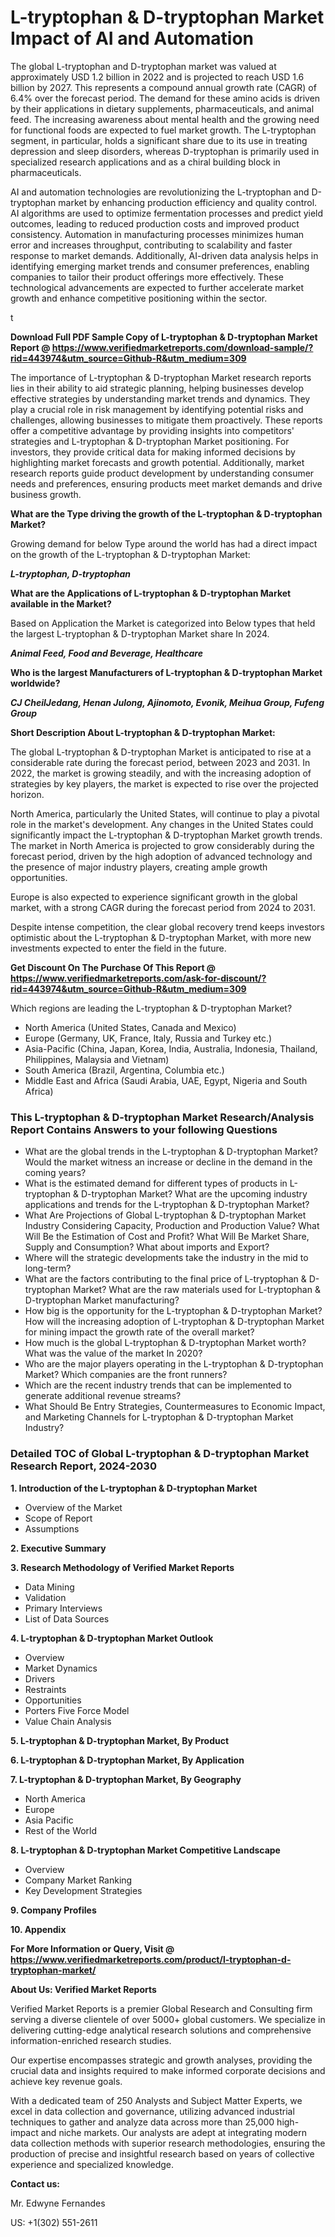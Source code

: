 <meta name="title" content="Global L-tryptophan & D-tryptophan Market Impact of AI and Automation"><meta name="description" content="The global L-tryptophan and D-tryptophan market was valued at approximately USD 1.2 billion in 2022 and is projected to reach USD 1.6 billion by 2027. This represents "><meta name="title" content="L-tryptophan & D-tryptophan Market Size, Share, Scope, Trends, Growth, Opportunities, Analysis, Forecast"><h1>L-tryptophan & D-tryptophan Market Impact of AI and Automation</h1><p>The global L-tryptophan and D-tryptophan market was valued at approximately USD 1.2 billion in 2022 and is projected to reach USD 1.6 billion by 2027. This represents a compound annual growth rate (CAGR) of 6.4% over the forecast period. The demand for these amino acids is driven by their applications in dietary supplements, pharmaceuticals, and animal feed. The increasing awareness about mental health and the growing need for functional foods are expected to fuel market growth. The L-tryptophan segment, in particular, holds a significant share due to its use in treating depression and sleep disorders, whereas D-tryptophan is primarily used in specialized research applications and as a chiral building block in pharmaceuticals.</p><p>AI and automation technologies are revolutionizing the L-tryptophan and D-tryptophan market by enhancing production efficiency and quality control. AI algorithms are used to optimize fermentation processes and predict yield outcomes, leading to reduced production costs and improved product consistency. Automation in manufacturing processes minimizes human error and increases throughput, contributing to scalability and faster response to market demands. Additionally, AI-driven data analysis helps in identifying emerging market trends and consumer preferences, enabling companies to tailor their product offerings more effectively. These technological advancements are expected to further accelerate market growth and enhance competitive positioning within the sector.</p>t</p><p id="" class=""><strong>Download Full PDF Sample Copy of L-tryptophan & D-tryptophan Market Report @ <a href="https://www.verifiedmarketreports.com/download-sample/?rid=443974&utm_source=Github-R&utm_medium=309" target="_blank">https://www.verifiedmarketreports.com/download-sample/?rid=443974&utm_source=Github-R&utm_medium=309</a></strong></p><p>The importance of&nbsp;L-tryptophan & D-tryptophan Market research reports lies in their ability to aid strategic planning, helping businesses develop effective strategies by understanding market trends and dynamics. They play a crucial role in risk management by identifying potential risks and challenges, allowing businesses to mitigate them proactively. These reports offer a competitive advantage by providing insights into competitors' strategies and L-tryptophan & D-tryptophan Market positioning. For investors, they provide critical data for making informed decisions by highlighting market forecasts and growth potential. Additionally, market research reports guide product development by understanding consumer needs and preferences, ensuring products meet market demands and drive business growth.</p><p><strong>What are the&nbsp;Type driving the growth of the L-tryptophan & D-tryptophan Market?</strong></p><p id="" class="">Growing demand for below Type around the world has had a direct impact on the growth of the L-tryptophan & D-tryptophan Market:</p><em><strong>L-tryptophan, D-tryptophan</strong></em></p><strong>What are the&nbsp;Applications&nbsp;of L-tryptophan & D-tryptophan Market available in the Market?</strong></p><p id="" class="">Based on Application the Market is categorized into Below types that held the largest L-tryptophan & D-tryptophan Market share In 2024.</p><em><strong>Animal Feed, Food and Beverage, Healthcare</strong></em></p><strong>Who is the largest Manufacturers of L-tryptophan & D-tryptophan Market worldwide?</strong></p><p><em><strong>CJ CheilJedang, Henan Julong, Ajinomoto, Evonik, Meihua Group, Fufeng Group</strong></em></p><p id="" class=""><strong>Short Description About L-tryptophan & D-tryptophan Market:</strong></p><p>The global L-tryptophan & D-tryptophan Market is anticipated to rise at a considerable rate during the forecast period, between 2023 and 2031. In 2022, the market is growing steadily, and with the increasing adoption of strategies by key players, the market is expected to rise over the projected horizon.</p><p>North America, particularly the United States, will continue to play a pivotal role in the market's development. Any changes in the United States could significantly impact the L-tryptophan & D-tryptophan Market growth trends. The market in North America is projected to grow considerably during the forecast period, driven by the high adoption of advanced technology and the presence of major industry players, creating ample growth opportunities.</p><p>Europe is also expected to experience significant growth in the global market, with a strong CAGR during the forecast period from 2024 to 2031.</p><p>Despite intense competition, the clear global recovery trend keeps investors optimistic about the L-tryptophan & D-tryptophan Market, with more new investments expected to enter the field in the future.</p><p id="" class=""><strong>Get Discount On The Purchase Of This Report @ <a href="https://www.verifiedmarketreports.com/ask-for-discount/?rid=443974&utm_source=Github-R&utm_medium=309" target="_blank">https://www.verifiedmarketreports.com/ask-for-discount/?rid=443974&utm_source=Github-R&utm_medium=309</a></strong></p>Which regions are leading the L-tryptophan & D-tryptophan Market?</p><ul><li>North America (United States, Canada and Mexico)</li><li>Europe (Germany, UK, France, Italy, Russia and Turkey etc.)</li><li>Asia-Pacific (China, Japan, Korea, India, Australia, Indonesia, Thailand, Philippines, Malaysia and Vietnam)</li><li>South America (Brazil, Argentina, Columbia etc.)</li><li>Middle East and Africa (Saudi Arabia, UAE, Egypt, Nigeria and South Africa)</li></ul><h3 id="" class="">This L-tryptophan & D-tryptophan Market Research/Analysis Report Contains Answers to your following Questions</h3><ul><li>What are the global trends in the L-tryptophan & D-tryptophan Market? Would the market witness an increase or decline in the demand in the coming years?</li><li>What is the estimated demand for different types of products in L-tryptophan & D-tryptophan Market? What are the upcoming industry applications and trends for the L-tryptophan & D-tryptophan Market?</li><li>What Are Projections of Global L-tryptophan & D-tryptophan Market Industry Considering Capacity, Production and Production Value? What Will Be the Estimation of Cost and Profit? What Will Be Market Share, Supply and Consumption? What about imports and Export?</li><li>Where will the strategic developments take the industry in the mid to long-term?</li><li>What are the factors contributing to the final price of L-tryptophan & D-tryptophan Market? What are the raw materials used for L-tryptophan & D-tryptophan Market manufacturing?</li><li>How big is the opportunity for the L-tryptophan & D-tryptophan Market? How will the increasing adoption of L-tryptophan & D-tryptophan Market for mining impact the growth rate of the overall market?</li><li>How much is the global L-tryptophan & D-tryptophan Market worth? What was the value of the market In 2020?</li><li>Who are the major players operating in the L-tryptophan & D-tryptophan Market? Which companies are the front runners?</li><li>Which are the recent industry trends that can be implemented to generate additional revenue streams?</li><li>What Should Be Entry Strategies, Countermeasures to Economic Impact, and Marketing Channels for L-tryptophan & D-tryptophan Market Industry?</li></ul><h3 id="" class="">Detailed TOC of Global L-tryptophan & D-tryptophan Market Research Report, 2024-2030</h3><p id="" class=""><strong>1. Introduction of the L-tryptophan & D-tryptophan Market</strong></p><ul><li>Overview of the Market</li><li>Scope of Report</li><li>Assumptions</li></ul><p id="" class=""><strong>2. Executive Summary</strong></p><p id="" class=""><strong>3. Research Methodology of Verified Market Reports</strong></p><ul><li>Data Mining</li><li>Validation</li><li>Primary Interviews</li><li>List of Data Sources</li></ul><p id="" class=""><strong>4. L-tryptophan & D-tryptophan Market Outlook</strong></p><ul><li>Overview</li><li>Market Dynamics</li><li>Drivers</li><li>Restraints</li><li>Opportunities</li><li>Porters Five Force Model</li><li>Value Chain Analysis</li></ul><p id="" class=""><strong>5. L-tryptophan & D-tryptophan Market, By Product</strong></p><p id="" class=""><strong>6. L-tryptophan & D-tryptophan Market, By Application</strong></p><p id="" class=""><strong>7. L-tryptophan & D-tryptophan Market, By Geography</strong></p><ul><li>North America</li><li>Europe</li><li>Asia Pacific</li><li>Rest of the World</li></ul><p id="" class=""><strong>8. L-tryptophan & D-tryptophan Market Competitive Landscape</strong></p><ul><li>Overview</li><li>Company Market Ranking</li><li>Key Development Strategies</li></ul><p id="" class=""><strong>9. Company Profiles</strong></p><p id="" class=""><strong>10. Appendix</strong></p><p id="" class=""><strong>For More Information or Query, Visit @ <a href="https://www.verifiedmarketreports.com/product/l-tryptophan-d-tryptophan-market/" target="_blank">https://www.verifiedmarketreports.com/product/l-tryptophan-d-tryptophan-market/</a></strong></p><p id="" class=""><strong>About Us: Verified Market Reports</strong></p><p id="" class="">Verified Market Reports is a premier Global Research and Consulting firm serving a diverse clientele of over 5000+ global customers. We specialize in delivering cutting-edge analytical research solutions and comprehensive information-enriched research studies.</p><p id="" class="">Our expertise encompasses strategic and growth analyses, providing the crucial data and insights required to make informed corporate decisions and achieve key revenue goals.</p><p id="" class="">With a dedicated team of 250 Analysts and Subject Matter Experts, we excel in data collection and governance, utilizing advanced industrial techniques to gather and analyze data across more than 25,000 high-impact and niche markets. Our analysts are adept at integrating modern data collection methods with superior research methodologies, ensuring the production of precise and insightful research based on years of collective experience and specialized knowledge.</p><p id="" class=""><strong>Contact us:</strong></p><p id="" class="">Mr. Edwyne Fernandes</p><p id="" class="">US: +1(302) 551-2611</p>